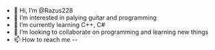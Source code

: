 - 👋 Hi, I’m @Razus228
- 👀 I’m interested in palying guitar and programming
- 🌱 I’m currently learning C++, C#
- 💞️ I’m looking to collaborate on programming and learning new things
- 📫 How to reach me --

<!---
Razus228/Razus228 is a ✨ special ✨ repository because its `README.md` (this file) appears on your GitHub profile.
You can click the Preview link to take a look at your changes.
--->
